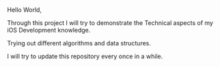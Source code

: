 Hello World,

Through this project I will try to demonstrate the Technical aspects of my iOS Development knowledge.

Trying out different algorithms and  data structures.

I will try to update this repository every once in a while.
